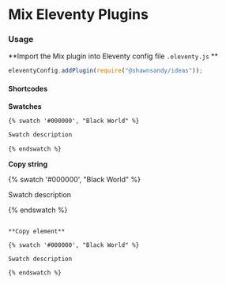 # Mix Eleventy Plugins

### Usage

**Import the Mix plugin into Eleventy config file `.eleventy.js` **

``` js
eleventyConfig.addPlugin(require("@shawnsandy/ideas"));
```

#### Shortcodes

**Swatches**

``` html
{% swatch '#000000', "Black World" %}

Swatch description

{% endswatch %}
```

**Copy string**

{% swatch '#000000', "Black World" %}

Swatch description

{% endswatch %}

```

**Copy element**

{% swatch '#000000', "Black World" %}

Swatch description

{% endswatch %}
```

